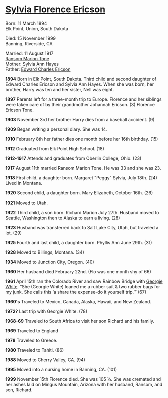 # [Sylvia Florence Ericson](http://directancestors.org/Assets/html/ericson/flo_ericson.html)

Born: 11 March 1894  
Elk Point, Union, South Dakota

Died: 15 November 1999  
Banning, Riverside, CA

Married: 11 August 1917  
[Ransom Marion Tone](http://directancestors.org/Assets/html/tone/ransom_tone.html)  
Mother: Sylvia Ann Hayes  
Father: [Edward Charles Ericson](http://directancestors.org/Assets/html/ericson/edward_c_ericson.html)

**1894** Born in Elk Point, South Dakota. Third child and second daughter of Edward Charles Ericson and Sylvia Ann Hayes. When she was born, her brother, Harry was ten and her sister, Nell was eight.

**1897** Parents left for a three-month trip to Europe. Florence and her siblings were taken care of by their grandmother Johannah Ericson. (3) Florence Ericson Tone.

**1903** November 3rd her brother Harry dies from a baseball accident. (9)

**1909** Began writing a personal diary. She was 14.

**1910** February 8th her father dies one month before her 16th birthday. (15)

**1912** Graduated from Elk Point High School. (18)

**1912-1917** Attends and graduates from Oberlin College, Ohio. (23)

**1917** August 11th married Ransom Marion Tone. He was 33 and she was 23.

**1918** First child, a daughter born. Margaret "Peggy" Sylvia, July 18th. (24) Lived in Montana.

**1920** Second child, a daughter born. Mary Elizabeth, October 16th. (26)

**1921** Moved to Utah.

**1922** Third child, a son born. Richard Marion July 27th. 
Husband moved to Seattle, Washington then to Alaska to earn a living. (28)

**1923** Husband was transferred back to Salt Lake City, Utah, but traveled a lot. (29)

**1925** Fourth and last child, a daughter born. Phyllis Ann June 29th. (31)

**1928** Moved to Billings, Montana. (34)

**1934** Moved to Junction City, Oregon. (40)

**1960** Her husband died February 22nd. (Flo was one month shy of 66)

**1961** April 15th ran the Colorado River and saw Rainbow Bridge with [Georgie White](http://ca.youtube.com/watch?v=rdpQPWQdbwY). “She (Georgie White) loaned me a rubber suit & two rubber bags for my junk. She calls this ‘a share the expense-do it yourself trip.’” (67)

**1960's** Traveled to Mexico, Canada, Alaska, Hawaii, and New Zealand.

**1972?** Last trip with Georgie White. (78)

**1968-69** Traveled to South Africa to visit her son Richard and his family.

**1969** Traveled to England

**1978** Traveled to Greece.

**1980** Traveled to Tahiti. (86)

**1988** Moved to Cherry Valley, CA. (94)

**1995** Moved into a nursing home in Banning, CA. (101)

**1999** November 15th Florence died. She was 105 ½. She was cremated and her ashes laid on Mingus Mountain, Arizona with her husband, Ransom, and son, Richard.
